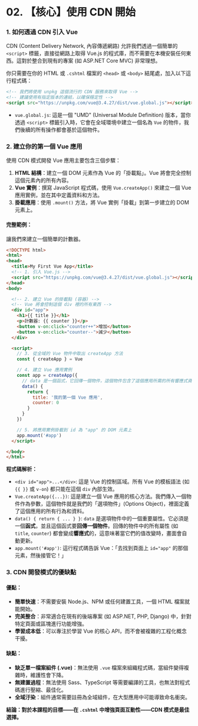 # 02. 【核心】使用 CDN 開始

### 1. 如何透過 CDN 引入 Vue

CDN (Content Delivery Network, 內容傳遞網路) 允許我們透過一個簡單的 `<script>` 標籤，直接從網路上取得 Vue.js 的程式庫，而不需要在本機安裝任何東西。這對於整合到現有的專案 (如 ASP.NET Core MVC) 非常理想。

你只需要在你的 HTML 或 `.cshtml` 檔案的 `<head>` 或 `<body>` 結尾處，加入以下這行程式碼：

```html
<!-- 我們將使用 unpkg 這個流行的 CDN 服務來取得 Vue -->
<!-- 建議使用有指定版本的連結，以確保穩定性 -->
<script src="https://unpkg.com/vue@3.4.27/dist/vue.global.js"></script>
```

-   `vue.global.js`: 這是一個 "UMD" (Universal Module Definition) 版本，當你透過 `<script>` 標籤引入時，它會在全域環境中建立一個名為 `Vue` 的物件，我們後續的所有操作都會基於這個物件。

### 2. 建立你的第一個 Vue 應用

使用 CDN 模式開發 Vue 應用主要包含三個步驟：

1.  **HTML 結構**：建立一個 DOM 元素作為 Vue 的「掛載點」。Vue 將會完全控制這個元素內的所有內容。
2.  **Vue 實例**：撰寫 JavaScript 程式碼，使用 `Vue.createApp()` 來建立一個 Vue 應用實例，並在其中定義資料和方法。
3.  **掛載應用**：使用 `.mount()` 方法，將 Vue 實例「掛載」到第一步建立的 DOM 元素上。

#### 完整範例：

讓我們來建立一個簡單的計數器。

```html
<!DOCTYPE html>
<html>
<head>
  <title>My First Vue App</title>
  <!-- 1. 引入 Vue.js -->
  <script src="https://unpkg.com/vue@3.4.27/dist/vue.global.js"></script>
</head>
<body>

  <!-- 2. 建立 Vue 的掛載點 (容器) -->
  <!-- Vue 將會控制這個 div 裡的所有東西 -->
  <div id="app">
    <h1>{{ title }}</h1>
    <p>計數器: {{ counter }}</p>
    <button v-on:click="counter++">增加</button>
    <button v-on:click="counter--">減少</button>
  </div>

  <script>
    // 3. 從全域的 Vue 物件中取出 createApp 方法
    const { createApp } = Vue

    // 4. 建立 Vue 應用實例
    const app = createApp({
      // data 是一個函式，它回傳一個物件，這個物件包含了這個應用所需的所有響應式資料
      data() {
        return {
          title: '我的第一個 Vue 應用',
          counter: 0
        }
      }
    })

    // 5. 將應用實例掛載到 id 為 "app" 的 DOM 元素上
    app.mount('#app')
  </script>

</body>
</html>
```

**程式碼解析：**

-   `<div id="app">...</div>`: 這是 Vue 的控制區域。所有 Vue 的模板語法 (如 `{{ }}` 或 `v-on`) 都只能在這個 `div` 內部生效。
-   `Vue.createApp({...})`: 這是建立一個 Vue 應用的核心方法。我們傳入一個物件作為參數，這個物件就是我們的「選項物件」(Options Object)，裡面定義了這個應用的所有行為和資料。
-   `data() { return { ... } }`: `data` 是選項物件中的一個重要屬性。它必須是一個**函式**，並且這個函式要**回傳一個物件**。回傳的物件中的所有屬性 (如 `title`, `counter`) 都會變成**響應式**的，這意味著當它們的值改變時，畫面會自動更新。
-   `app.mount('#app')`: 這行程式碼告訴 Vue：「去找到頁面上 `id="app"` 的那個元素，然後接管它！」

### 3. CDN 開發模式的優缺點

#### 優點：
-   **簡單快速**：不需要安裝 Node.js、NPM 或任何建置工具，一個 HTML 檔案就能開始。
-   **完美整合**：非常適合在現有的後端專案 (如 ASP.NET, PHP, Django) 中，針對特定頁面或區塊進行功能增強。
-   **學習成本低**：可以專注於學習 Vue 的核心 API，而不會被複雜的工程化概念干擾。

#### 缺點：
-   **缺乏單一檔案組件 (.vue)**：無法使用 `.vue` 檔案來組織程式碼，當組件變得複雜時，維護性會下降。
-   **無建置過程**：無法使用 Sass、TypeScript 等需要編譯的工具，也無法對程式碼進行壓縮、最佳化。
-   **全域汙染**：組件通常需要註冊為全域組件，在大型應用中可能導致命名衝突。

**結論：對於本課程的目標——在 `.cshtml` 中增強頁面互動性——CDN 模式是最佳選擇。**
